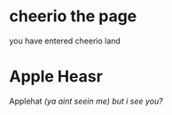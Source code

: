 # cheerio the page
you have entered cheerio land

# Apple Heasr
Applehat _(ya aint seein me)_ *but i see you?*

